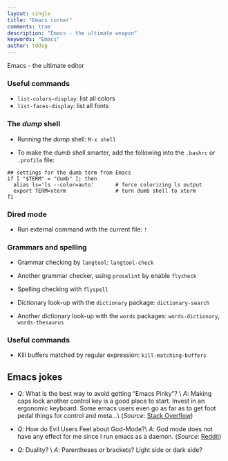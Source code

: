 ```yaml
---
layout: single
title: "Emacs corner"
comments: true
description: "Emacs - the ultimate weapon"
keywords: "Emacs"
author: tddsg
---
```


Emacs - the ultimate editor

### Useful commands ###

* `list-colors-display`: list all colors
* `list-faces-display`: list all fonts

### The *dump* shell ###

* Running the *dump* shell: `M-x shell`

* To make the *dumb* shell smarter, add the following into the
  `.bashrc` or `.profile` file:

``` shell
## settings for the dumb term from Emacs
if [ "$TERM" = "dumb" ]; then
  alias ls='ls --color=auto'       # force colorizing ls output
  export TERM=xterm                # turn dumb shell to xterm
fi
```


### Dired mode ###

* Run external command with the current file: `!`

### Grammars and spelling ###

* Grammar checking by `langtool`: `langtool-check`

* Another grammar checker, using `proselint` by enable `flycheck`

* Spelling checking with `flyspell`

* Dictionary look-up with the `dictionary` package: `dictionary-search`

* Another dictionary look-up with the `words` packages: `words-dictionary`, `words-thesaurus`

### Useful commands ###

* Kill buffers matched by regular expression: `kill-matching-buffers`

## Emacs jokes ##

  * *Q*: What is the best way to avoid getting “Emacs Pinky”? \\
    *A*: Making caps lock another control key is a good place to start.
    Invest in an ergonomic keyboard.
    Some emacs users even go as far as to get foot pedal things for control and meta...\\
    (*Source*: [Stack Overflow](http://stackoverflow.com/questions/52492/what-is-the-best-way-to-avoid-getting-emacs-pinky))

  * *Q*: How do Evil Users Feel about God-Mode?\\
    *A*: God mode does not have any effect for me since I run emacs as a daemon.
    (*Source*: [Reddit](https://www.reddit.com/r/emacs/comments/2sb8lj/how_do_evil_users_feel_about_godmode/))

  * *Q*: Duality? \\
    *A*: Parentheses or brackets? Light side or dark side?
